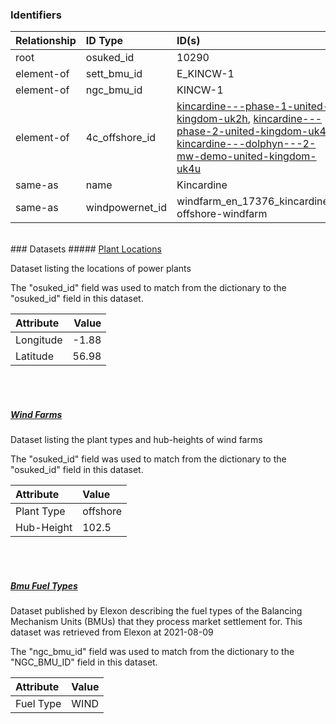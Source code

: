 ### Identifiers

| Relationship   | ID Type         | ID(s)                                                                                                                                                                                                                                                                                                                                                                                                                                                               |
|:---------------|:----------------|:--------------------------------------------------------------------------------------------------------------------------------------------------------------------------------------------------------------------------------------------------------------------------------------------------------------------------------------------------------------------------------------------------------------------------------------------------------------------|
| root           | osuked_id       | 10290                                                                                                                                                                                                                                                                                                                                                                                                                                                               |
| element-of     | sett_bmu_id     | E_KINCW-1                                                                                                                                                                                                                                                                                                                                                                                                                                                           |
| element-of     | ngc_bmu_id      | KINCW-1                                                                                                                                                                                                                                                                                                                                                                                                                                                             |
| element-of     | 4c_offshore_id  | [kincardine---phase-1-united-kingdom-uk2h](https://www.4coffshore.com/windfarms/united-kingdom/kincardine---phase-1-united-kingdom-uk2h.html), [kincardine---phase-2-united-kingdom-uk4n](https://www.4coffshore.com/windfarms/united-kingdom/kincardine---phase-2-united-kingdom-uk4n.html), [kincardine---dolphyn---2-mw-demo-united-kingdom-uk4u](https://www.4coffshore.com/windfarms/united-kingdom/kincardine---dolphyn---2-mw-demo-united-kingdom-uk4u.html) |
| same-as        | name            | Kincardine                                                                                                                                                                                                                                                                                                                                                                                                                                                          |
| same-as        | windpowernet_id | windfarm_en_17376_kincardine-offshore-windfarm                                                                                                                                                                                                                                                                                                                                                                                                                      |

<br>
### Datasets
##### <a href="https://raw.githubusercontent.com/OSUKED/Dictionary-Datasets/main/datasets/plant-locations/datapackage.json">Plant Locations</a>

Dataset listing the locations of power plants

The "osuked_id" field was used to match from the dictionary to the "osuked_id" field in this dataset.

| Attribute   |   Value |
|:------------|--------:|
| Longitude   |   -1.88 |
| Latitude    |   56.98 |

<br><br>
##### <a href="https://raw.githubusercontent.com/OSUKED/Dictionary-Datasets/main/datasets/wind-farms/datapackage.json">Wind Farms</a>

Dataset listing the plant types and hub-heights of wind farms

The "osuked_id" field was used to match from the dictionary to the "osuked_id" field in this dataset.

| Attribute   | Value    |
|:------------|:---------|
| Plant Type  | offshore |
| Hub-Height  | 102.5    |

<br><br>
##### <a href="https://raw.githubusercontent.com/OSUKED/Dictionary-Datasets/main/datasets/bmu-fuel-types/datapackage.json">Bmu Fuel Types</a>

Dataset published by Elexon describing the fuel types of the Balancing Mechanism Units (BMUs) that they process market settlement for. This dataset was retrieved from Elexon at 2021-08-09

The "ngc_bmu_id" field was used to match from the dictionary to the "NGC_BMU_ID" field in this dataset.

| Attribute   | Value   |
|:------------|:--------|
| Fuel Type   | WIND    |
